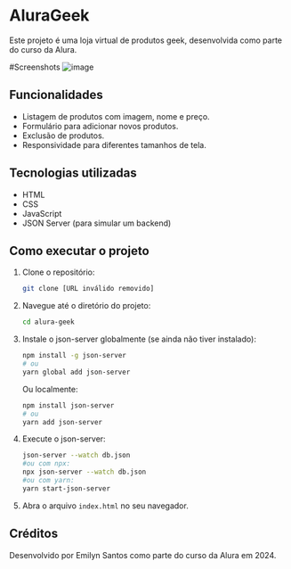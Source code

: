 # AluraGeek

Este projeto é uma loja virtual de produtos geek, desenvolvida como parte do curso da Alura.

#Screenshots
![image](https://github.com/user-attachments/assets/7bd7f4e0-d9fa-4923-90aa-b4cad8c39fce)

## Funcionalidades

*   Listagem de produtos com imagem, nome e preço.
*   Formulário para adicionar novos produtos.
*   Exclusão de produtos.
*   Responsividade para diferentes tamanhos de tela.

## Tecnologias utilizadas

*   HTML
*   CSS
*   JavaScript
*   JSON Server (para simular um backend)

## Como executar o projeto

1.  Clone o repositório:

    ```bash
    git clone [URL inválido removido]
    ```

2.  Navegue até o diretório do projeto:

    ```bash
    cd alura-geek
    ```

3.  Instale o json-server globalmente (se ainda não tiver instalado):

    ```bash
    npm install -g json-server
    # ou
    yarn global add json-server
    ```
    Ou localmente:
    ```bash
    npm install json-server
    # ou
    yarn add json-server
    ```

4.  Execute o json-server:

    ```bash
    json-server --watch db.json
    #ou com npx:
    npx json-server --watch db.json
    #ou com yarn:
    yarn start-json-server
    ```

5.  Abra o arquivo `index.html` no seu navegador.

## Créditos

Desenvolvido por Emilyn Santos como parte do curso da Alura em 2024.
